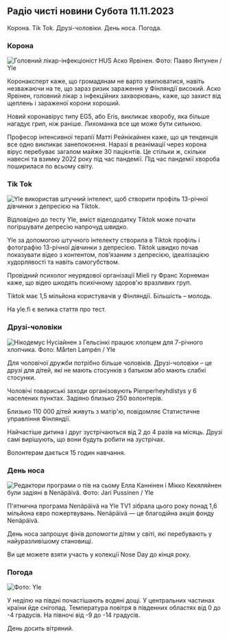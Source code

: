 ## Радіо чисті новини Субота 11.11.2023

Корона. Tik Tok. Друзі-чоловіки. День носа. Погода.

### Корона

![Головний лікар-інфекціоніст HUS Аско Ярвінен. Фото: Пааво Янтунен / Yle](https://images.cdn.yle.fi/image/upload/c_crop,h_3027,w_5382,x_0,y_311/ar_1.777777777777777,c_fill,g_faces,h_675,w_1200/dpr_1.0/q_auto:eco/f_auto/fl_lossy/v1699692578/39-1199235654f3bb0eba14)

Коронаксперт каже, що громадянам не варто хвилюватися, навіть незважаючи на те, що зараз ризик зараження у Фінляндії високий. Аско Ярвінен, головний лікар з інфекційних захворювань, каже, що захист від щеплень і зараженої корони хороший.

Новий коронавірус типу EG5, або Eris, викликає хворобу, яка більше нагадує грип, ніж раніше. Лихоманка все ще може бути сильною.

Професор інтенсивної терапії Матті Рейнікайнен каже, що ця тенденція все одно викликає занепокоєння. Наразі в реанімації через корона вірус перебуває загалом майже 30 пацієнтів. Це стільки ж, скільки навесні та взимку 2022 року під час пандемії. Під час пандемії хвороба поширилася по всьому світу.

### Tik Tok

![Yle використав штучний інтелект, щоб створити профіль 13-річної дівчинки з депресією на Tiktok. ](https://images.cdn.yle.fi/image/upload/c_crop,h_2955,w_5255,x_371,y_789/ar_1.7777777777777777,c_fill,g_faces,h_675,w_1200/dpr_1.0/q_auto:eco/f_auto/fl_lossy/v1697625813/39-1187987652fb3e8a7ce7)

Відповідно до тесту Yle, вміст відеододатку Tiktok може почати погіршувати депресію напрочуд швидко.

Yle за допомогою штучного інтелекту створила в Tiktok профіль і фотографію 13-річної дівчинки з депресією. Tiktok швидко почав показувати відео з контентом, пов’язаним з депресією, ідеалізацією худорлявості та навіть самогубством.

Провідний психолог неурядової організації Mieli ry Франс Хорнеман каже, що відео шкодять психічному здоров'ю вразливих груп.

Tiktok має 1,5 мільйона користувачів у Фінляндії. Більшість – молодь.

На yle.fi є велика стаття про тест.

### Друзі-чоловіки

![Нікодемус Нусіайнен з Гельсінкі працює хлопцем для 7-річного хлопчика. Фото: Mårten Lampén / Yle](https://images.cdn.yle.fi/image/upload/c_crop,h_2250,w_4000,x_0,y_150/ar_1.7777777777777777,c_fill,g_faces,h_675,w_1200/dpr_1.0/q_auto:eco/f_auto/fl_lossy/v1699361417/39-1197061654a30293868a)

Для чоловічої дружби потрібно більше чоловіків. Друзі-чоловіки – це друзі для дітей, які не мають стосунків з батьком або мають слабкі стосунки.

Чоловічі товариські заходи організовують Pienperheyhdistys у 6 населених пунктах. Задіяно близько 250 волонтерів.

Близько 110 000 дітей живуть з матір'ю, повідомляє Статистичне управління Фінляндії.

Найчастіше дитина і друг зустрічаються від 2 до 4 разів на місяць. Друзі самі вирішують, що вони будуть робити на зустрічах.

Волонтерам дається 15 годин навчання.

### День носа

![Редактори програми о пів на сьому Елла Каннінен і Мікко Кекяляйнен були задіяні в Nenäpäivä. Фото: Jari Pussinen / Yle](https://images.cdn.yle.fi/image/upload/c_crop,h_3125,w_5557,x_0,y_126/ar_1.7777777777777777,c_fill,g_faces,h_675,w_1200/dpr_1.0/q_auto:eco/f_auto/fl_lossy/v1699531130/39-1198130654cc7a81d6f6)

П'ятнична програма Nenäpäivä на Yle TV1 зібрала цього року понад 1,6 мільйона євро пожертвувань. Nenäpäivä — це благодійна акція фонду Nenäpäivä.

День носа запрошує фінів допомогти дітям у світі, які перебувають у найуразливішому становищі.

Ви ще можете взяти участь у колекції Nose Day до кінця року.

### Погода

![ Фото: Yle](https://images.cdn.yle.fi/image/upload/c_crop,h_1080,w_1919,x_0,y_0/ar_1.7777777777777777,c_fill,g_faces,h_675,w_1200/dpr_1.0/q_auto:eco/f_auto/fl_lossy/v1699717391/39-1199335654fa0f0a84d5)

У неділю на півдні почастішають водяні дощі. У центральних частинах країни йде снігопад. Температура повітря в південних областях від 0 до -4 градусів. На півночі від -9 до -14 градусів.

День досить вітряний.